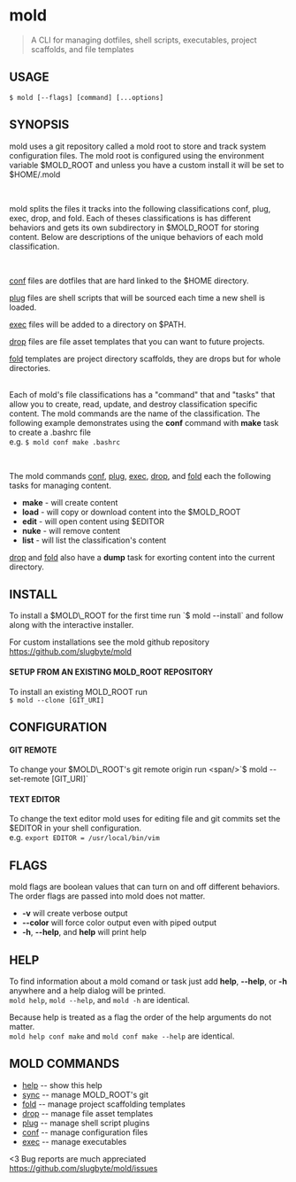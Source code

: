 # mold
> A CLI for managing dotfiles, shell scripts, executables, project scaffolds, and file templates


## USAGE
`$ mold [--flags] [command] [...options]`

## SYNOPSIS
 mold uses a git repository called a mold root to store and track system configuration files. The mold root is configured using the environment variable $MOLD\_ROOT and unless you have a custom install it will be set to $HOME/.mold

<br /><span/>

 mold splits the files it tracks into the following classifications conf, plug, exec, drop, and fold. Each of theses classifications is has different behaviors and gets its own subdirectory in $MOLD\_ROOT for storing content. Below are descriptions of the unique behaviors of each mold classification.

<br /><span/>

[conf](./conf_help.md) files are dotfiles that are hard linked to the $HOME directory.

[plug](./plug_help.md) files are shell scripts that will be sourced each time a new shell is loaded.

[exec]('./exec_help.md) files will be added to a directory on $PATH.  

[drop](./drop_help.md) files are file asset templates that you can want to future projects.   

[fold](./fold_help.md) templates are project directory scaffolds, they are drops but for whole directories.  

<br /><span/>
Each of mold's file classifications has a "command" that and "tasks" that allow you to create, read, update, and destroy classification specific content. The mold commands are the name of the classification. The following example demonstrates using the **conf** command with **make** task to create a .bashrc file   
e.g. `$ mold conf make .bashrc`

<br /><span/>

The mold commands [conf](./conf_help.md), [plug](./plug_help.md), [exec]('./exec_help.md), [drop](./drop_help.md), and [fold](./fold_help.md) each the following tasks for managing content.  

* **make** - will create content  
* **load** - will copy or download content into the $MOLD\_ROOT  
* **edit** - will open content using $EDITOR  
* **nuke** - will remove content  
* **list** - will list the classification's content  

[drop](./drop_help.md) and [fold](./fold_help.md) also have a **dump** task for exorting content into the current directory.

## INSTALL
To install a $MOLD\_ROOT for the first time run  
`$ mold --install` and follow along with the interactive installer.

For custom installations see the mold github repository  
https://github.com/slugbyte/mold

#### SETUP FROM AN EXISTING MOLD\_ROOT REPOSITORY
To install an existing MOLD\_ROOT run   
`$ mold --clone [GIT_URI]`

## CONFIGURATION
#### GIT REMOTE
To change your $MOLD\_ROOT's git remote origin run   
<span/>`$ mold --set-remote [GIT_URI]`

#### TEXT EDITOR
To change the text editor mold uses for editing file and git commits set the $EDITOR in your shell configuration.  
e.g. `export EDITOR = /usr/local/bin/vim`

## FLAGS
mold flags are boolean values that can turn on and off different behaviors. The order flags are passed into mold does not matter.

* **-v** will create verbose output
* **--color** will force color output even with piped output  
* **-h**, **--help**, and **help** will print help 

## HELP
To find information about a mold comand or task just add **help**, **--help**, or **-h** anywhere and a help dialog will be printed.   
`mold help`, `mold --help`, and `mold -h` are identical.

Because help is treated as a flag the order of the help arguments do not matter.  
`mold help conf make` and `mold conf make --help` are identical.

## MOLD COMMANDS
* [help](./README.md) -- show this help  
* [sync](./sync_help.md) -- manage MOLD\_ROOT's git
* [fold](./fold_help.md) -- manage project scaffolding templates
* [drop](./drop_help.md) -- manage file asset templates
* [plug](./plug_help.md) -- manage shell script plugins
* [conf](./conf_help.md) -- manage configuration files
* [exec](./exec_help.md) -- manage executables

<3 Bug reports are much appreciated https://github.com/slugbyte/mold/issues
